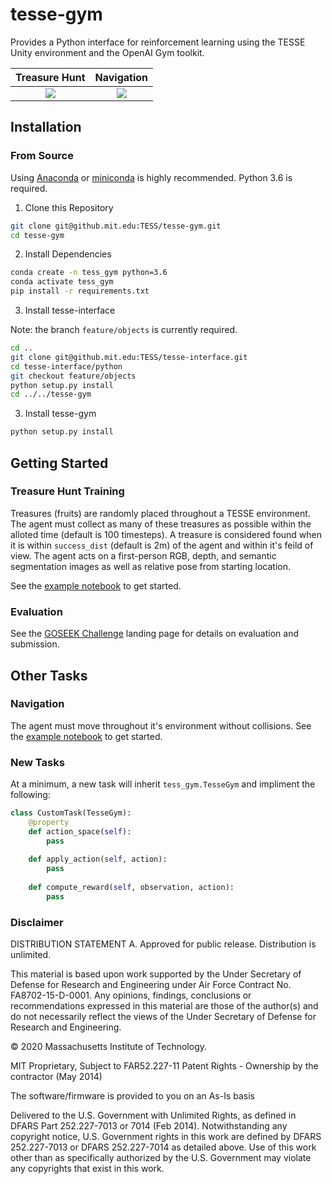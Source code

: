 # tesse-gym

Provides a Python interface for reinforcement learning using the TESSE Unity environment and the OpenAI Gym toolkit.


Treasure Hunt |  Navigation
:----------:|:---------------:
![](docs/hunt-1.gif) | ![](docs/nav-1.gif)

## Installation

### From Source
Using [Anaconda](https://www.anaconda.com/distribution/#download-section) or [miniconda](https://docs.conda.io/en/latest/miniconda.html) is highly recommended. Python 3.6 is required.

1. Clone this Repository
```sh
git clone git@github.mit.edu:TESS/tesse-gym.git
cd tesse-gym
```

2. Install Dependencies

```sh
conda create -n tess_gym python=3.6
conda activate tess_gym
pip install -r requirements.txt
```

3. Install tesse-interface

Note: the branch `feature/objects` is currently required.

```sh
cd ..
git clone git@github.mit.edu:TESS/tesse-interface.git
cd tesse-interface/python
git checkout feature/objects
python setup.py install
cd ../../tesse-gym
```

3. Install tesse-gym

```sh
python setup.py install
```

## Getting Started

### Treasure Hunt Training

Treasures (fruits) are randomly placed throughout a TESSE environment. The agent must collect as many of these treasures as possible within the alloted time (default is 100 timesteps). A treasure is considered found when it is within `success_dist` (default is 2m) of the agent and within it's feild of view. The agent acts on a first-person RGB, depth, and semantic segmentation images as well as relative pose from starting location.

See the [example notebook](baselines/stable-baselines-ppo.ipynb) to get started.

### Evaluation

See the [GOSEEK Challenge](https://github.mit.edu/TESS/goseek-challenge) landing page for details on evaluation and submission.


## Other Tasks

### Navigation

The agent must move throughout it's environment without collisions. See  the [example notebook](baselines/navigation-training.ipynb) to get started.

### New Tasks
At a minimum, a new task will inherit `tess_gym.TesseGym` and impliment the following:

```python
class CustomTask(TesseGym):
    @property
    def action_space(self):
        pass
    
    def apply_action(self, action):
        pass
    
    def compute_reward(self, observation, action):
        pass
```

### Disclaimer

DISTRIBUTION STATEMENT A. Approved for public release. Distribution is unlimited.

This material is based upon work supported by the Under Secretary of Defense for Research and Engineering under Air Force Contract No. FA8702-15-D-0001. Any opinions, findings, conclusions or recommendations expressed in this material are those of the author(s) and do not necessarily reflect the views of the Under Secretary of Defense for Research and Engineering.

© 2020 Massachusetts Institute of Technology.

MIT Proprietary, Subject to FAR52.227-11 Patent Rights - Ownership by the contractor (May 2014)

The software/firmware is provided to you on an As-Is basis

Delivered to the U.S. Government with Unlimited Rights, as defined in DFARS Part 252.227-7013 or 7014 (Feb 2014). Notwithstanding any copyright notice, U.S. Government rights in this work are defined by DFARS 252.227-7013 or DFARS 252.227-7014 as detailed above. Use of this work other than as specifically authorized by the U.S. Government may violate any copyrights that exist in this work.
